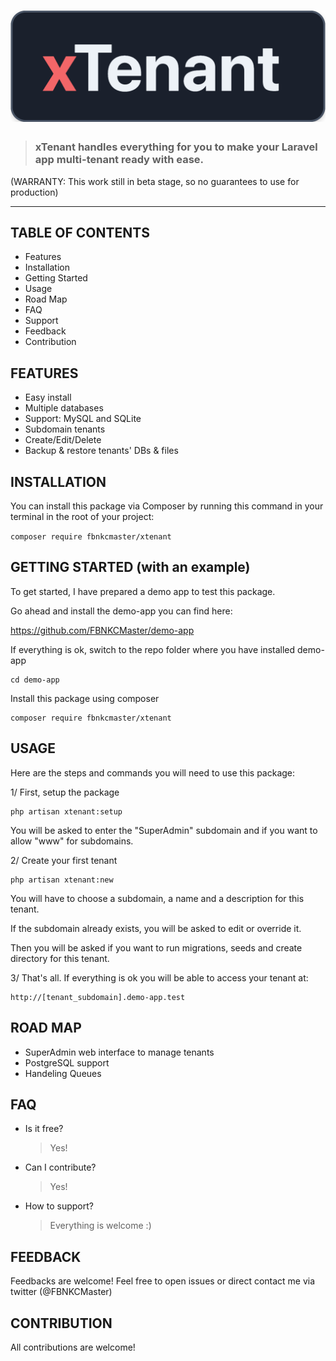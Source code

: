 # ![xTenant Logo](xTenant_Logo.png)

> ### xTenant handles everything for you to make your Laravel app multi-tenant ready with ease.

(WARRANTY: This work still in beta stage, so no guarantees to use for production)

------

## TABLE OF CONTENTS
- Features
- Installation
- Getting Started
- Usage
- Road Map
- FAQ
- Support
- Feedback
- Contribution

## FEATURES
- Easy install
- Multiple databases
- Support: MySQL and SQLite
- Subdomain tenants
- Create/Edit/Delete
- Backup & restore tenants' DBs & files

## INSTALLATION
You can install this package via Composer by running this command in your terminal in the root of your project:

`composer require fbnkcmaster/xtenant`

## GETTING STARTED (with an example)

To get started, I have prepared a demo app to test this package.

Go ahead and install the demo-app you can find here:

  <a href="https://github.com/FBNKCMaster/demo-app" target="_blank"> https://github.com/FBNKCMaster/demo-app</a>

If everything is ok, switch to the repo folder where you have installed demo-app

    cd demo-app

Install this package using composer

    composer require fbnkcmaster/xtenant

## USAGE

Here are the steps and commands you will need to use this package:

1/ First, setup the package

    php artisan xtenant:setup

  You will be asked to enter the "SuperAdmin" subdomain and if you want to allow "www" for subdomains.

2/ Create your first tenant

    php artisan xtenant:new

You will have to choose a subdomain, a name and a description for this tenant.

If the subdomain already exists, you will be asked to edit or override it.

Then you will be asked if you want to run migrations, seeds and create directory for this tenant.

3/ That's all. If everything is ok you will be able to access your tenant at:
    
    http://[tenant_subdomain].demo-app.test


## ROAD MAP
- SuperAdmin web interface to manage tenants
- PostgreSQL support
- Handeling Queues

## FAQ
- Is it free?
  > Yes!
- Can I contribute?
  > Yes!
- How to support?
  > Everything is welcome :)

## FEEDBACK
Feedbacks are welcome!
Feel free to open issues or direct contact me via twitter (@FBNKCMaster)

## CONTRIBUTION
All contributions are welcome!